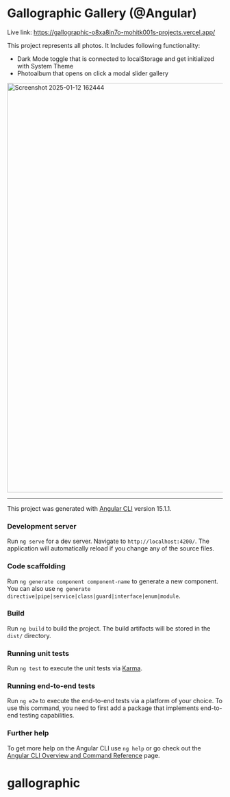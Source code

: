 # Gallographic Gallery (@Angular)

Live link: https://gallographic-o8xa8in7o-mohitk001s-projects.vercel.app/

This project represents all photos.
It Includes following functionality:

- Dark Mode toggle that is connected to localStorage and get initialized with System Theme
- Photoalbum that opens on click a modal slider gallery


<img width="957" alt="Screenshot 2025-01-12 162444" src="https://github.com/user-attachments/assets/2f29972a-a533-47e9-ba54-53e22dd5a0e8" />





---

This project was generated with [Angular CLI](https://github.com/angular/angular-cli) version 15.1.1.

### Development server

Run `ng serve` for a dev server. Navigate to `http://localhost:4200/`. The application will automatically reload if you change any of the source files.

### Code scaffolding

Run `ng generate component component-name` to generate a new component. You can also use `ng generate directive|pipe|service|class|guard|interface|enum|module`.

### Build

Run `ng build` to build the project. The build artifacts will be stored in the `dist/` directory.

### Running unit tests

Run `ng test` to execute the unit tests via [Karma](https://karma-runner.github.io).

### Running end-to-end tests

Run `ng e2e` to execute the end-to-end tests via a platform of your choice. To use this command, you need to first add a package that implements end-to-end testing capabilities.

### Further help

To get more help on the Angular CLI use `ng help` or go check out the [Angular CLI Overview and Command Reference](https://angular.io/cli) page.
# gallographic 
